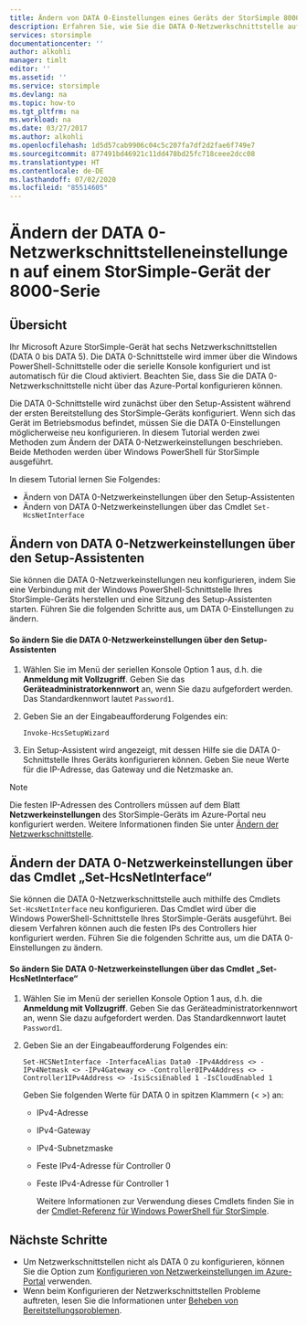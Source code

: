 ```yaml
---
title: Ändern von DATA 0-Einstellungen eines Geräts der StorSimple 8000-Serie | Microsoft-Dokumentation
description: Erfahren Sie, wie Sie die DATA 0-Netzwerkschnittstelle auf dem StorSimple-Gerät mithilfe von Windows PowerShell für StorSimple neu konfigurieren.
services: storsimple
documentationcenter: ''
author: alkohli
manager: timlt
editor: ''
ms.assetid: ''
ms.service: storsimple
ms.devlang: na
ms.topic: how-to
ms.tgt_pltfrm: na
ms.workload: na
ms.date: 03/27/2017
ms.author: alkohli
ms.openlocfilehash: 1d5d57cab9906c04c5c207fa7df2d2fae6f749e7
ms.sourcegitcommit: 877491bd46921c11dd478bd25fc718ceee2dcc08
ms.translationtype: HT
ms.contentlocale: de-DE
ms.lasthandoff: 07/02/2020
ms.locfileid: "85514605"
---
```

# <a name="modify-the-data-0-network-interface-settings-on-your-storsimple-8000-series-device"></a>Ändern der DATA 0-Netzwerkschnittstelleneinstellungen auf einem StorSimple-Gerät der 8000-Serie

## <a name="overview"></a>Übersicht

Ihr Microsoft Azure StorSimple-Gerät hat sechs Netzwerkschnittstellen (DATA 0 bis DATA 5). Die DATA 0-Schnittstelle wird immer über die Windows PowerShell-Schnittstelle oder die serielle Konsole konfiguriert und ist automatisch für die Cloud aktiviert. Beachten Sie, dass Sie die DATA 0-Netzwerkschnittstelle nicht über das Azure-Portal konfigurieren können.

Die DATA 0-Schnittstelle wird zunächst über den Setup-Assistent während der ersten Bereitstellung des StorSimple-Geräts konfiguriert. Wenn sich das Gerät im Betriebsmodus befindet, müssen Sie die DATA 0-Einstellungen möglicherweise neu konfigurieren. In diesem Tutorial werden zwei Methoden zum Ändern der DATA 0-Netzwerkeinstellungen beschrieben. Beide Methoden werden über Windows PowerShell für StorSimple ausgeführt.

In diesem Tutorial lernen Sie Folgendes:

* Ändern von DATA 0-Netzwerkeinstellungen über den Setup-Assistenten
* Ändern von DATA 0-Netzwerkeinstellungen über das Cmdlet `Set-HcsNetInterface`

## <a name="modify-data-0-network-settings-through-setup-wizard"></a>Ändern von DATA 0-Netzwerkeinstellungen über den Setup-Assistenten
Sie können die DATA 0-Netzwerkeinstellungen neu konfigurieren, indem Sie eine Verbindung mit der Windows PowerShell-Schnittstelle Ihres StorSimple-Geräts herstellen und eine Sitzung des Setup-Assistenten starten. Führen Sie die folgenden Schritte aus, um DATA 0-Einstellungen zu ändern.

#### <a name="to-modify-data-0-network-settings-through-setup-wizard"></a>So ändern Sie die DATA 0-Netzwerkeinstellungen über den Setup-Assistenten
1. Wählen Sie im Menü der seriellen Konsole Option 1 aus, d.h. die **Anmeldung mit Vollzugriff**. Geben Sie das **Geräteadministratorkennwort** an, wenn Sie dazu aufgefordert werden. Das Standardkennwort lautet `Password1`.
2. Geben Sie an der Eingabeaufforderung Folgendes ein:
   
    `Invoke-HcsSetupWizard`
3. Ein Setup-Assistent wird angezeigt, mit dessen Hilfe sie die DATA 0-Schnittstelle Ihres Geräts konfigurieren können. Geben Sie neue Werte für die IP-Adresse, das Gateway und die Netzmaske an.

> [!NOTE]
> Die festen IP-Adressen des Controllers müssen auf dem Blatt **Netzwerkeinstellungen** des StorSimple-Geräts im Azure-Portal neu konfiguriert werden. Weitere Informationen finden Sie unter [Ändern der Netzwerkschnittstelle](storsimple-8000-modify-device-config.md#modify-network-interfaces).

## <a name="modify-data-0-network-settings-through-set-hcsnetinterface-cmdlet"></a>Ändern der DATA 0-Netzwerkeinstellungen über das Cmdlet „Set-HcsNetInterface“
Sie können die DATA 0-Netzwerkschnittstelle auch mithilfe des Cmdlets `Set-HcsNetInterface` neu konfigurieren. Das Cmdlet wird über die Windows PowerShell-Schnittstelle Ihres StorSimple-Geräts ausgeführt. Bei diesem Verfahren können auch die festen IPs des Controllers hier konfiguriert werden. Führen Sie die folgenden Schritte aus, um die DATA 0-Einstellungen zu ändern. 

#### <a name="to-modify-data-0-network-settings-through-the-set-hcsnetinterface-cmdlet"></a>So ändern Sie DATA 0-Netzwerkeinstellungen über das Cmdlet „Set-HcsNetInterface“
1. Wählen Sie im Menü der seriellen Konsole Option 1 aus, d.h. die **Anmeldung mit Vollzugriff**. Geben Sie das Geräteadministratorkennwort an, wenn Sie dazu aufgefordert werden. Das Standardkennwort lautet `Password1`.
2. Geben Sie an der Eingabeaufforderung Folgendes ein:
   
    `Set-HCSNetInterface -InterfaceAlias Data0 -IPv4Address <> -IPv4Netmask <> -IPv4Gateway <> -Controller0IPv4Address <> -Controller1IPv4Address <> -IsiScsiEnabled 1 -IsCloudEnabled 1`
   
    Geben Sie folgenden Werte für DATA 0 in spitzen Klammern (< >) an:
   
   * IPv4-Adresse
   * IPv4-Gateway
   * IPv4-Subnetzmaske
   * Feste IPv4-Adresse für Controller 0
   * Feste IPv4-Adresse für Controller 1
     
     Weitere Informationen zur Verwendung dieses Cmdlets finden Sie in der [Cmdlet-Referenz für Windows PowerShell für StorSimple](https://technet.microsoft.com/library/dn688161.aspx).

## <a name="next-steps"></a>Nächste Schritte
* Um Netzwerkschnittstellen nicht als DATA 0 zu konfigurieren, können Sie die Option zum [Konfigurieren von Netzwerkeinstellungen im Azure-Portal](storsimple-8000-modify-device-config.md) verwenden. 
* Wenn beim Konfigurieren der Netzwerkschnittstellen Probleme auftreten, lesen Sie die Informationen unter [Beheben von Bereitstellungsproblemen](storsimple-troubleshoot-deployment.md).

